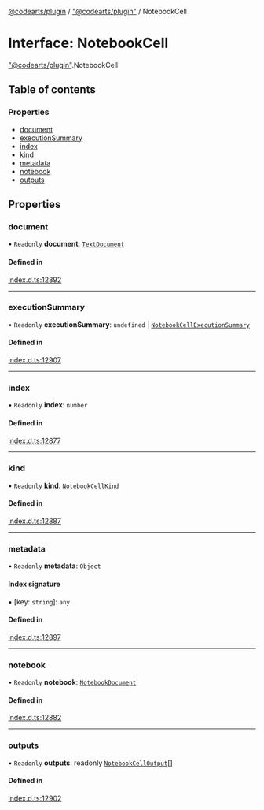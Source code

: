 [@codearts/plugin](../README.md) / ["@codearts/plugin"](../modules/_codearts_plugin_.md) / NotebookCell

# Interface: NotebookCell

["@codearts/plugin"](../modules/_codearts_plugin_.md).NotebookCell

## Table of contents

### Properties

- [document](codearts_plugin_.NotebookCell.md#document)
- [executionSummary](codearts_plugin_.NotebookCell.md#executionsummary)
- [index](codearts_plugin_.NotebookCell.md#index)
- [kind](codearts_plugin_.NotebookCell.md#kind)
- [metadata](codearts_plugin_.NotebookCell.md#metadata)
- [notebook](codearts_plugin_.NotebookCell.md#notebook)
- [outputs](codearts_plugin_.NotebookCell.md#outputs)

## Properties

### document

• `Readonly` **document**: [`TextDocument`](codearts_plugin_.TextDocument.md)

#### Defined in

[index.d.ts:12892](https://github.com/huaweicloud/cloudide-plugin-api/blob/03c74e5/index.d.ts#L12892)

___

### executionSummary

• `Readonly` **executionSummary**: `undefined` \| [`NotebookCellExecutionSummary`](codearts_plugin_.NotebookCellExecutionSummary.md)

#### Defined in

[index.d.ts:12907](https://github.com/huaweicloud/cloudide-plugin-api/blob/03c74e5/index.d.ts#L12907)

___

### index

• `Readonly` **index**: `number`

#### Defined in

[index.d.ts:12877](https://github.com/huaweicloud/cloudide-plugin-api/blob/03c74e5/index.d.ts#L12877)

___

### kind

• `Readonly` **kind**: [`NotebookCellKind`](../enums/codearts_plugin_.NotebookCellKind.md)

#### Defined in

[index.d.ts:12887](https://github.com/huaweicloud/cloudide-plugin-api/blob/03c74e5/index.d.ts#L12887)

___

### metadata

• `Readonly` **metadata**: `Object`

#### Index signature

▪ [key: `string`]: `any`

#### Defined in

[index.d.ts:12897](https://github.com/huaweicloud/cloudide-plugin-api/blob/03c74e5/index.d.ts#L12897)

___

### notebook

• `Readonly` **notebook**: [`NotebookDocument`](codearts_plugin_.NotebookDocument.md)

#### Defined in

[index.d.ts:12882](https://github.com/huaweicloud/cloudide-plugin-api/blob/03c74e5/index.d.ts#L12882)

___

### outputs

• `Readonly` **outputs**: readonly [`NotebookCellOutput`](../classes/codearts_plugin_.NotebookCellOutput.md)[]

#### Defined in

[index.d.ts:12902](https://github.com/huaweicloud/cloudide-plugin-api/blob/03c74e5/index.d.ts#L12902)
